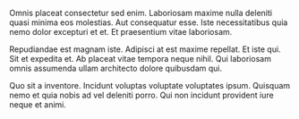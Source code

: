 Omnis placeat consectetur sed enim. Laboriosam maxime nulla deleniti quasi minima eos molestias. Aut consequatur esse. Iste necessitatibus quia nemo dolor excepturi et et. Et praesentium vitae laboriosam.
 Repudiandae est magnam iste. Adipisci at est maxime repellat. Et iste qui. Sit et expedita et. Ab placeat vitae tempora neque nihil. Qui laboriosam omnis assumenda ullam architecto dolore quibusdam qui.
 Quo sit a inventore. Incidunt voluptas voluptate voluptates ipsum. Quisquam nemo et quia nobis ad vel deleniti porro. Qui non incidunt provident iure neque et animi.
